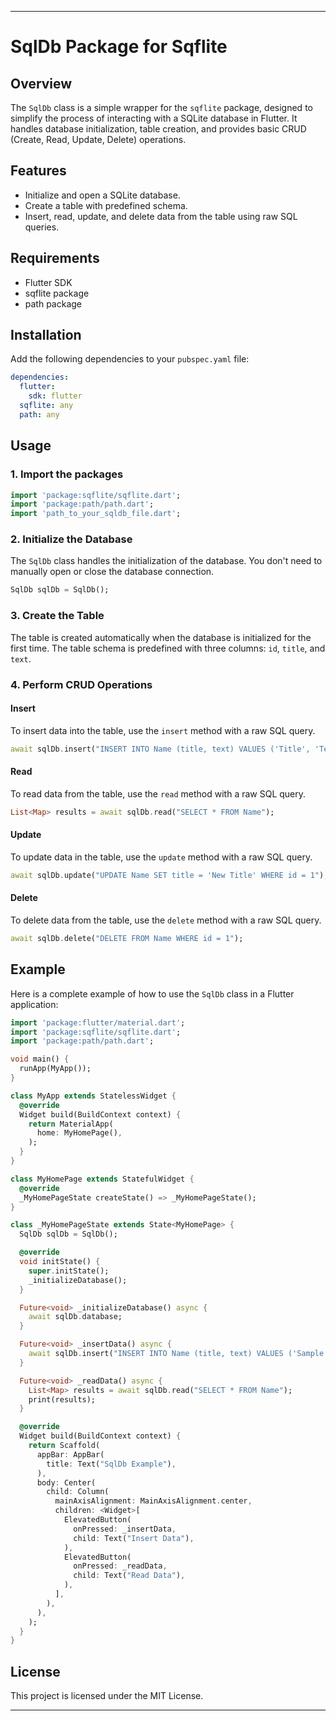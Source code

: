 
---

# SqlDb Package for Sqflite

## Overview

The `SqlDb` class is a simple wrapper for the `sqflite` package, designed to simplify the process of interacting with a SQLite database in Flutter. It handles database initialization, table creation, and provides basic CRUD (Create, Read, Update, Delete) operations.

## Features

- Initialize and open a SQLite database.
- Create a table with predefined schema.
- Insert, read, update, and delete data from the table using raw SQL queries.

## Requirements

- Flutter SDK
- sqflite package
- path package

## Installation

Add the following dependencies to your `pubspec.yaml` file:

```yaml
dependencies:
  flutter:
    sdk: flutter
  sqflite: any
  path: any
```

## Usage

### 1. Import the packages

```dart
import 'package:sqflite/sqflite.dart';
import 'package:path/path.dart';
import 'path_to_your_sqldb_file.dart';
```

### 2. Initialize the Database

The `SqlDb` class handles the initialization of the database. You don't need to manually open or close the database connection.

```dart
SqlDb sqlDb = SqlDb();
```

### 3. Create the Table

The table is created automatically when the database is initialized for the first time. The table schema is predefined with three columns: `id`, `title`, and `text`.

### 4. Perform CRUD Operations

#### Insert

To insert data into the table, use the `insert` method with a raw SQL query.

```dart
await sqlDb.insert("INSERT INTO Name (title, text) VALUES ('Title', 'Text')");
```

#### Read

To read data from the table, use the `read` method with a raw SQL query.

```dart
List<Map> results = await sqlDb.read("SELECT * FROM Name");
```

#### Update

To update data in the table, use the `update` method with a raw SQL query.

```dart
await sqlDb.update("UPDATE Name SET title = 'New Title' WHERE id = 1");
```

#### Delete

To delete data from the table, use the `delete` method with a raw SQL query.

```dart
await sqlDb.delete("DELETE FROM Name WHERE id = 1");
```

## Example

Here is a complete example of how to use the `SqlDb` class in a Flutter application:

```dart
import 'package:flutter/material.dart';
import 'package:sqflite/sqflite.dart';
import 'package:path/path.dart';

void main() {
  runApp(MyApp());
}

class MyApp extends StatelessWidget {
  @override
  Widget build(BuildContext context) {
    return MaterialApp(
      home: MyHomePage(),
    );
  }
}

class MyHomePage extends StatefulWidget {
  @override
  _MyHomePageState createState() => _MyHomePageState();
}

class _MyHomePageState extends State<MyHomePage> {
  SqlDb sqlDb = SqlDb();

  @override
  void initState() {
    super.initState();
    _initializeDatabase();
  }

  Future<void> _initializeDatabase() async {
    await sqlDb.database;
  }

  Future<void> _insertData() async {
    await sqlDb.insert("INSERT INTO Name (title, text) VALUES ('Sample Title', 'Sample Text')");
  }

  Future<void> _readData() async {
    List<Map> results = await sqlDb.read("SELECT * FROM Name");
    print(results);
  }

  @override
  Widget build(BuildContext context) {
    return Scaffold(
      appBar: AppBar(
        title: Text("SqlDb Example"),
      ),
      body: Center(
        child: Column(
          mainAxisAlignment: MainAxisAlignment.center,
          children: <Widget>[
            ElevatedButton(
              onPressed: _insertData,
              child: Text("Insert Data"),
            ),
            ElevatedButton(
              onPressed: _readData,
              child: Text("Read Data"),
            ),
          ],
        ),
      ),
    );
  }
}
```

## License

This project is licensed under the MIT License.

---

